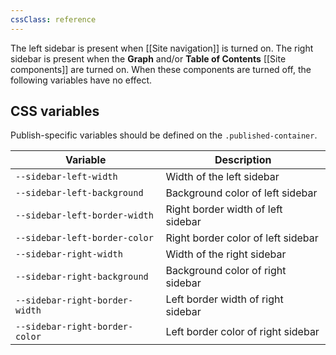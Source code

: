 ```yaml
---
cssClass: reference
---
```


The left sidebar is present when [[Site navigation]] is turned on. The right sidebar is present when the **Graph** and/or **Table of Contents** [[Site components]] are turned on. When these components are turned off, the following variables have no effect.

## CSS variables

Publish-specific variables should be defined on the `.published-container`.

| Variable                       | Description                        |
| ------------------------------ | ---------------------------------- |
| `--sidebar-left-width`         | Width of the left sidebar          |
| `--sidebar-left-background`    | Background color of left sidebar   |
| `--sidebar-left-border-width`  | Right border width of left sidebar |
| `--sidebar-left-border-color`  | Right border color of left sidebar |
| `--sidebar-right-width`        | Width of the right sidebar         |
| `--sidebar-right-background`   | Background color of right sidebar  |
| `--sidebar-right-border-width` | Left border width of right sidebar |
| `--sidebar-right-border-color` | Left border color of right sidebar |


